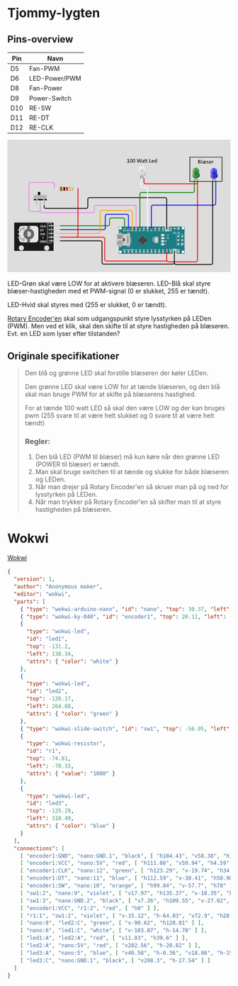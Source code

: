 # Tjommy-lygten

## Pins-overview
| Pin | Navn          |
| --- | ------------- |
| D5  | Fan-PWM       |
| D6  | LED-Power/PWM |
| D8  | Fan-Power     |
| D9  | Power-Switch  |
| D10 | RE-SW         |
| D11 | RE-DT         |
| D12 | RE-CLK        | 

![Diagram](./assets/diagram.png)

LED-Grøn skal være LOW for at aktivere blæseren.
LED-Blå skal styre blæser-hastigheden med et PWM-signal (0 er slukket, 255 er tændt). 

LED-Hvid skal styres med (255 er slukket, 0 er tændt).

[Rotary Encoder'en](https://docs.wokwi.com/parts/wokwi-ky-040) skal som udgangspunkt styre lysstyrken på LEDen (PWM). Men ved et klik, skal den skifte til at styre hastigheden på blæseren. Evt. en LED som lyser efter tilstanden?

## Originale specifikationer
> Den blå og grønne LED skal forstille blæseren der køler LEDen.
> 
> Den grønne LED skal være LOW for at tænde blæseren, og den blå skal man bruge PWM for at skifte på blæserens hastighed.
> 
> For at tænde 100 watt LED så skal den være LOW og der kan bruges pwm (255 svare til at være helt slukket og 0 svare til at være helt tændt)
> 
> ### Regler:
> 1. Den blå LED (PWM til blæser) må kun køre når den grønne LED (POWER til blæser) er tændt.
> 2. Man skal bruge switchen til at tænde og slukke for både blæseren og LEDen.
> 3. Når man drejer på Rotary Encoder'en så skruer man på og ned for lysstyrken på LEDen.
> 4. Når man trykker på Rotary Encoder'en så skifter man til at styre hastigheden på blæseren.

# Wokwi
[Wokwi](https://wokwi.com/projects/new/arduino-nano)

```json
{
  "version": 1,
  "author": "Anonymous maker",
  "editor": "wokwi",
  "parts": [
    { "type": "wokwi-arduino-nano", "id": "nano", "top": 30.37, "left": 86.05, "attrs": {} },
    { "type": "wokwi-ky-040", "id": "encoder1", "top": 20.11, "left": -171.27, "attrs": {} },
    {
      "type": "wokwi-led",
      "id": "led1",
      "top": -131.2,
      "left": 130.34,
      "attrs": { "color": "white" }
    },
    {
      "type": "wokwi-led",
      "id": "led2",
      "top": -126.17,
      "left": 264.68,
      "attrs": { "color": "green" }
    },
    { "type": "wokwi-slide-switch", "id": "sw1", "top": -56.95, "left": -121.58, "attrs": {} },
    {
      "type": "wokwi-resistor",
      "id": "r1",
      "top": -74.81,
      "left": -70.33,
      "attrs": { "value": "1000" }
    },
    {
      "type": "wokwi-led",
      "id": "led3",
      "top": -125.29,
      "left": 310.49,
      "attrs": { "color": "blue" }
    }
  ],
  "connections": [
    [ "encoder1:GND", "nano:GND.1", "black", [ "h104.43", "v58.38", "h175.88" ] ],
    [ "encoder1:VCC", "nano:5V", "red", [ "h111.06", "v59.94", "h4.59" ] ],
    [ "encoder1:CLK", "nano:12", "green", [ "h123.29", "v-19.74", "h34.67" ] ],
    [ "encoder1:DT", "nano:11", "blue", [ "h112.59", "v-38.41", "h50.98" ] ],
    [ "encoder1:SW", "nano:10", "orange", [ "h99.84", "v-57.7", "h78" ] ],
    [ "sw1:2", "nano:9", "violet", [ "v17.97", "h135.37", "v-18.35", "h100.94" ] ],
    [ "sw1:3", "nano:GND.2", "black", [ "v7.26", "h109.55", "v-27.02", "h199.33" ] ],
    [ "encoder1:VCC", "r1:2", "red", [ "h0" ] ],
    [ "r1:1", "sw1:2", "violet", [ "v-15.12", "h-64.03", "v72.9", "h28.04" ] ],
    [ "nano:8", "led2:C", "green", [ "v-90.62", "h128.81" ] ],
    [ "nano:6", "led1:C", "white", [ "v-103.87", "h-14.78" ] ],
    [ "led1:A", "led2:A", "red", [ "v11.83", "h39.6" ] ],
    [ "led2:A", "nano:5V", "red", [ "v202.56", "h-20.82" ] ],
    [ "led3:A", "nano:5", "blue", [ "v40.58", "h-0.36", "v18.86", "h-156.5" ] ],
    [ "led3:C", "nano:GND.1", "black", [ "v208.3", "h-27.54" ] ]
  ]
}
```